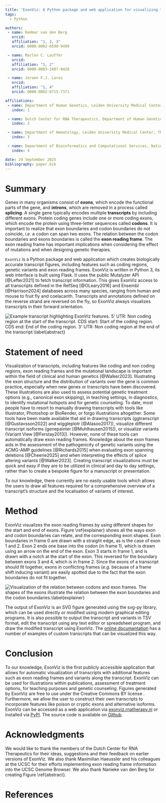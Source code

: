 ```yaml
---
title: 'ExonViz: A Python package and web application for visualizing transcripts'
tags:
  - Python

authors:
 - name: Redmar van den Berg
   orcid:
   affiliation: "1, 2, 3"
   orcid: 0000-0002-6590-9499

 - name: Marlen C. Lauffer
   orcid:
   affiliation: "1, 2"
   orcid: 0000-0003-1607-0428

 - name: Jeroen F.J. Laros
   orcid:
   affiliation: "1, 4"
   orcid: 0000-0002-8715-7371

affiliations:
 - name: Department of Human Genetics, Leiden University Medical Center, The Netherlands
   index: 1

 - name: Dutch Center for RNA Therapeutics, Department of Human Genetics, Leiden University Medical Center, The Netherlands
   index: 2

 - name: Department of Hematology, Leiden University Medical Center, The Netherlands
   index: 3

 - name: Department of Bioinformatics and Computational Services, National Institute of Public Health and the Environment, The Netherlands
   index: 4

date: 29 September 2025
bibliography: paper.bib
---
```


# Summary
Genes in many organisms consist of **exons**, which encode the functional parts
of the gene, and **introns**, which are removed in a process called
**splicing**. A single gene typically encodes multiple **transcripts** by
including different exons. Protein coding genes include one or more coding
exons, which encode the protein using three-letter sequences called **codons**.
It is important to realize that exon boundaries and codon boundaries do not
coincide, *i.e.* a codon can span two exons. The relation between the codon
boundaries and exons boundaries is called the **exon reading frame**. The exon
reading frame has important implications when considering the effect of
mutations and when designing genetic therapies.

`ExonViz` is a Python package and web application which creates biologically
accurate transcript figures, including features such as coding regions, genetic
variants and exon reading frames. ExonViz is written in Python 3, its web
interface is built using Flask. It uses the public Mutalyzer API [@Lefter2021]
to fetch transcript information. This gives ExonViz access to all transcripts
defined in the RefSeq [@OLeary2016] and Ensembl [@Harrison2024] databases
across many species, ranging from human and mouse to fruit fly and coelacanth.
Transcripts and annotations defined on the reverse strand are reversed on the
fly, so ExonViz always visualizes transcripts in their forward orientation.

![Example transcript highlighting ExonViz features. **5' UTR**: Non coding
region at the start of the transcript. **CDS start**: Start of the coding
region. **CDS end**: End of the coding region. **3' UTR**: Non coding region at
the end of the transcript.\label{abstract}](docs/figures/abstract.svg)

# Statement of need
Visualization of transcripts, including features like coding and non coding
regions, exon reading frames and the mutational landscape is important within
the field of clinical and human genetics [@Walker2023]. Illustrating the exon
structure and the distribution of variants over the gene is common practice,
especially when new genes or transcripts have been discovered. These
illustrations are also used to assess potential genetic treatment options
(e.g., canonical exon skipping), in teaching settings, in diagnostics, to
identify mutational hotspots and for genetic counseling. To date, most people
have to resort to manually drawing transcripts with tools like Illustrator,
Photoshop or BioRender, or forgo illustrations altogether. Some tools have been
made available that aid in drawing transcripts (ggtranscript [@Gustavsson2022]
and wiggleplotr [@Alasoo2017]), visualize different transcript isoforms
(genepainter [@Muhlhausen2015]), or visualize variants (Variant View
[@Ferstay2013]). However, none of these tools can automatically draw exon
reading frames. Knowledge about the exon frames aids in the assessment of the
pathogenicity of genetic variants using the ACMG-AMP guidelines [@Richards2015]
when evaluating exon spanning deletions [@Cheerie2025] and when interpreting
the effects of splice altering variants [@Walker2023]. Creating transcript
visualizations must be quick and easy if they are to be utilized in clinical
and day to day settings, rather than to create a bespoke figure for a
manuscript or presentation.

To our knowledge, there currently are no easily usable tools which allows the
users to draw all features required for a comprehensive overview of a
transcript’s structure and the localisation of variants of interest.

# Method
ExonViz visualizes the exon reading frames by using different shapes for the
start and end of exons. Figure \ref{explainer} shows all the ways exon and
codon boundaries can relate, and the corresponding exon shapes. Exon boundaries
in frame 0 are drawn with a straight edge, as is the case of exon 1 and 2. Exon
2 ends one base into the codon (in frame 1), which is drawn using an arrow on
the end of the exon. Exon 3 starts in frame 1, and is drawn with a notch at the
start of the exon. This reversed for the boundary between exons 3 and 4, which
is in frame 2. Since the exons of a transcript should fit together, exons in
conflicting frames (*e.g.* because of a frame shift inducing variant) are
easily spotted due to the fact that the exon boundaries do not fit together.

![Visualization of the relation between codons and exon frames. The shapes of
the exons illustrate the relation between the exon boundaries and the codon
boundaries.\label{explainer}](docs/figures/exonviz-explainer.svg)

The output of ExonViz is an SVG figure generated using the svg-py library,
which can be used directly or modified using modern graphical editing programs.
It is also possible to output the transcript and variants in TSV format, edit
the transcript using any text editor or spreadsheet program, and draw the
modified transcript using ExonViz. The [online
documentation](https://exonviz.readthedocs.io/en/latest/examples.html) has a
number of examples of custom transcripts that can be visualized this way.

# Conclusion
To our knowledge, ExonViz is the first publicly accessible application that
allows for automatic visualization of transcripts with additional features such
as exon reading frames and variants along the transcript. ExonViz can be used for
illustrations within publications, assessment of treatment options, for
teaching purposes and genetic counseling. Figures generated by ExonViz are free
to use under the Creative Commons BY license . Furthermore, we allow the user
to construct their own transcripts to incorporate features like poison or
cryptic exons and alternative isoforms. ExonViz can be accessed as a web
application via [exonviz.rnatherapy.nl](https://exonviz.rnatherapy.nl) or
installed via [PyPI](https://pypi.org/project/exonviz/). The source code is
available on [Github](https://github.com/DCRT-LUMC/exonviz).

# Acknowledgments
We would like to thank the members of the Dutch Center for RNA Therapeutics for
their ideas, suggestions and their feedback on earlier versions of ExonViz. We
also thank Maximilian Haeussler and his colleagues at the UCSC for their
efforts implementing exon reading frame information into the UCSC Genome
Browser. We also thank Nanieke van den Berg for creating Figure \ref{abstract}.

# References
